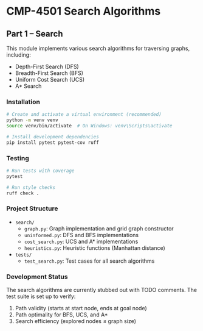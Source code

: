# CMP-4501 Search Algorithms

## Part 1 – Search

This module implements various search algorithms for traversing graphs, including:

- Depth-First Search (DFS)
- Breadth-First Search (BFS)
- Uniform Cost Search (UCS)
- A* Search

### Installation

```bash
# Create and activate a virtual environment (recommended)
python -m venv venv
source venv/bin/activate  # On Windows: venv\Scripts\activate

# Install development dependencies
pip install pytest pytest-cov ruff
```

### Testing

```bash
# Run tests with coverage
pytest

# Run style checks
ruff check .
```

### Project Structure

- `search/`
  - `graph.py`: Graph implementation and grid graph constructor
  - `uninformed.py`: DFS and BFS implementations
  - `cost_search.py`: UCS and A* implementations
  - `heuristics.py`: Heuristic functions (Manhattan distance)
- `tests/`
  - `test_search.py`: Test cases for all search algorithms

### Development Status

The search algorithms are currently stubbed out with TODO comments. The test suite is set up to verify:

1. Path validity (starts at start node, ends at goal node)
2. Path optimality for BFS, UCS, and A*
3. Search efficiency (explored nodes ≤ graph size)
